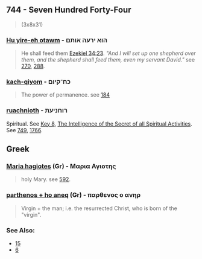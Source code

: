 ## 744 - Seven Hundred Forty-Four
> (3x8x31)

### [Hu yire-eh otawm](/keys/HVA.IROH.AVThM) - הוא ירעה אותם
> He shall feed them [Ezekiel 34:23](http://biblehub.com/ezekiel/34-23.htm). *"And I will set up one shepherd over them, and the shepherd shall feed them, even my servant David."* see [270](270), [288](288).

### [kach-qiyom](/keys/KCh-QIVMf) - כח־קיום
> The power of permanence. see [184](184)

### [ruachnioth](/keys/RVChNIOTh) - רוחניעת
Spiritual. See [Key 8](8), [The Intelligence of the Secret of all Spiritual Activities](1766). See [749](749), [1766](1766).

## Greek

### [Maria hagiotes](/greek?word=maria.agioThs) (Gr) - Μαρια Αγιοτης
> holy Mary. see [592](592).

### [parthenos + ho aneq](/greek?word=parthenos.o.anhr) (Gr) - παρθενος ο ανηρ
> Virgin + the man; i.e. the resurrected Christ, who is born of the "virgin".

### See Also:

- [15](15)
- [6](6)